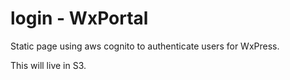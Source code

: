 # login - WxPortal
Static page using aws cognito to authenticate users for WxPress.

This will live in S3.
